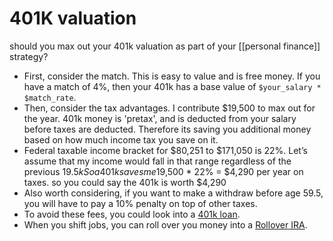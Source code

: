 # 401K valuation

should you max out your 401k valuation as part of your [[personal finance]] strategy?

- First, consider the match. This is easy to value and is free money. If you have a match of 4%, then your 401k has a base value of `$your_salary * $match_rate`.
- Then, consider the tax advantages. I contribute $19,500 to max out for the year. 401k money is 'pretax', and is deducted from your salary before taxes are deducted. Therefore its saving you additional money based on how much income tax you save on it.
- Federal taxable income bracket for $80,251 to $171,050 is 22%. Let’s assume that my income would fall in that range regardless of the previous $19.5kSo a 401k saves me $19,500 \* 22% = $4,290 per year on taxes. so you could say the 401k is worth $4,290
- Also worth considering, if you want to make a withdraw before age 59.5, you will have to pay a 10% penalty on top of other taxes.
- To avoid these fees, you could look into a [401k loan](https://www.investopedia.com/ask/answers/09/401k-loan.asp).
- When you shift jobs, you can roll over you money into a [Rollover IRA](https://www.irs.gov/retirement-plans/plan-participant-employee/rollovers-of-retirement-plan-and-ira-distributions).
